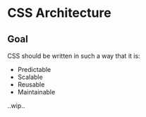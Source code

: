 # CSS Architecture

## Goal

CSS should be written in such a way that it is:
- Predictable
- Scalable
- Reusable
- Maintainable

..wip..
